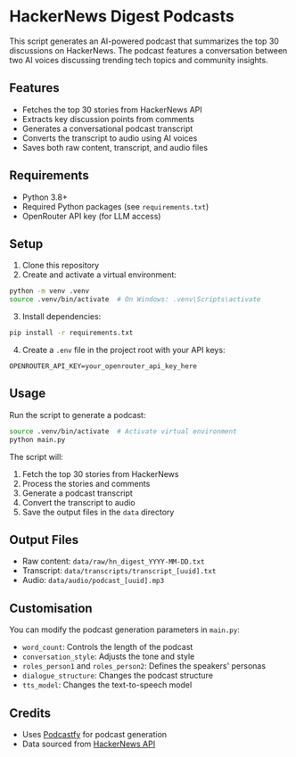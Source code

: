 # HackerNews Digest Podcasts

This script generates an AI-powered podcast that summarizes the top 30 discussions on HackerNews. The podcast features a conversation between two AI voices discussing trending tech topics and community insights.

## Features

- Fetches the top 30 stories from HackerNews API
- Extracts key discussion points from comments
- Generates a conversational podcast transcript
- Converts the transcript to audio using AI voices
- Saves both raw content, transcript, and audio files

## Requirements

- Python 3.8+
- Required Python packages (see `requirements.txt`)
- OpenRouter API key (for LLM access)

## Setup

1. Clone this repository
2. Create and activate a virtual environment:

```bash
python -m venv .venv
source .venv/bin/activate  # On Windows: .venv\Scripts\activate
```

3. Install dependencies:

```bash
pip install -r requirements.txt
```

4. Create a `.env` file in the project root with your API keys:

```
OPENROUTER_API_KEY=your_openrouter_api_key_here
```

## Usage

Run the script to generate a podcast:

```bash
source .venv/bin/activate  # Activate virtual environment
python main.py
```

The script will:

1. Fetch the top 30 stories from HackerNews
2. Process the stories and comments
3. Generate a podcast transcript
4. Convert the transcript to audio
5. Save the output files in the `data` directory

## Output Files

- Raw content: `data/raw/hn_digest_YYYY-MM-DD.txt`
- Transcript: `data/transcripts/transcript_[uuid].txt`
- Audio: `data/audio/podcast_[uuid].mp3`

## Customisation

You can modify the podcast generation parameters in `main.py`:

- `word_count`: Controls the length of the podcast
- `conversation_style`: Adjusts the tone and style
- `roles_person1` and `roles_person2`: Defines the speakers' personas
- `dialogue_structure`: Changes the podcast structure
- `tts_model`: Changes the text-to-speech model

## Credits

- Uses [Podcastfy](https://github.com/souzatharsis/podcastfy) for podcast generation
- Data sourced from [HackerNews API](https://github.com/HackerNews/API)
